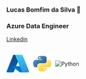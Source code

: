 ### Lucas Bomfim da Silva 👋
### Azure Data Engineer

[Linkedin](https://www.linkedin.com/in/lucasbfs/)
<div style="display: inline_block"><br>
  <img align="center" alt="Azure" height="50" width="60" src="https://raw.githubusercontent.com/devicons/devicon/master/icons/azure/azure-original.svg">
  <img align="center" alt="Python" height="50" width="60" src="https://raw.githubusercontent.com/devicons/devicon/master/icons/python/python-original.svg">
  <img  align="center" alt="Python" height="50" width="60" src="https://cdn.jsdelivr.net/gh/devicons/devicon/icons/bash/bash-original.svg" />
          
          
</div>
